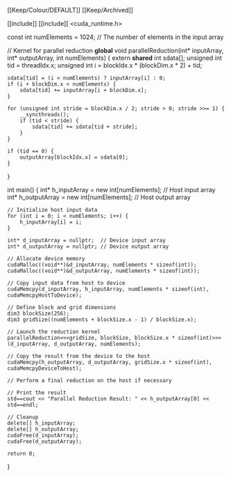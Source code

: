 [[Keep/Colour/DEFAULT]] [[Keep/Archived]] 

[[include]] <iostream>
[[include]] <cuda_runtime.h>

const int numElements = 1024;  // The number of elements in the input array

// Kernel for parallel reduction
__global__ void parallelReduction(int* inputArray, int* outputArray, int numElements) {
    extern __shared__ int sdata[];
    unsigned int tid = threadIdx.x;
    unsigned int i = blockIdx.x * (blockDim.x * 2) + tid;

    sdata[tid] = (i < numElements) ? inputArray[i] : 0;
    if (i + blockDim.x < numElements) {
        sdata[tid] += inputArray[i + blockDim.x];
    }

    for (unsigned int stride = blockDim.x / 2; stride > 0; stride >>= 1) {
        __syncthreads();
        if (tid < stride) {
            sdata[tid] += sdata[tid + stride];
        }
    }

    if (tid == 0) {
        outputArray[blockIdx.x] = sdata[0];
    }
}

int main() {
    int* h_inputArray = new int[numElements]; // Host input array
    int* h_outputArray = new int[numElements]; // Host output array

    // Initialize host input data
    for (int i = 0; i < numElements; i++) {
        h_inputArray[i] = i;
    }

    int* d_inputArray = nullptr;  // Device input array
    int* d_outputArray = nullptr; // Device output array

    // Allocate device memory
    cudaMalloc((void**)&d_inputArray, numElements * sizeof(int));
    cudaMalloc((void**)&d_outputArray, numElements * sizeof(int));

    // Copy input data from host to device
    cudaMemcpy(d_inputArray, h_inputArray, numElements * sizeof(int), cudaMemcpyHostToDevice);

    // Define block and grid dimensions
    dim3 blockSize(256);
    dim3 gridSize((numElements + blockSize.x - 1) / blockSize.x);

    // Launch the reduction kernel
    parallelReduction<<<gridSize, blockSize, blockSize.x * sizeof(int)>>>(d_inputArray, d_outputArray, numElements);

    // Copy the result from the device to the host
    cudaMemcpy(h_outputArray, d_outputArray, gridSize.x * sizeof(int), cudaMemcpyDeviceToHost);

    // Perform a final reduction on the host if necessary

    // Print the result
    std==cout << "Parallel Reduction Result: " << h_outputArray[0] << std==endl;

    // Cleanup
    delete[] h_inputArray;
    delete[] h_outputArray;
    cudaFree(d_inputArray);
    cudaFree(d_outputArray);

    return 0;
}

